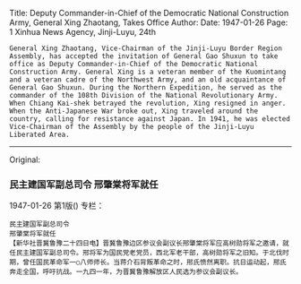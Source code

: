 Title: Deputy Commander-in-Chief of the Democratic National Construction Army, General Xing Zhaotang, Takes Office
Author:
Date: 1947-01-26
Page: 1
Xinhua News Agency, Jinji-Luyu, 24th

    General Xing Zhaotang, Vice-Chairman of the Jinji-Luyu Border Region Assembly, has accepted the invitation of General Gao Shuxun to take office as Deputy Commander-in-Chief of the Democratic National Construction Army. General Xing is a veteran member of the Kuomintang and a veteran cadre of the Northwest Army, and an old acquaintance of General Gao Shuxun. During the Northern Expedition, he served as the commander of the 108th Division of the National Revolutionary Army. When Chiang Kai-shek betrayed the revolution, Xing resigned in anger. When the Anti-Japanese War broke out, Xing traveled around the country, calling for resistance against Japan. In 1941, he was elected Vice-Chairman of the Assembly by the people of the Jinji-Luyu Liberated Area.



<hr /> 

Original: 


### 民主建国军副总司令  邢肇棠将军就任

1947-01-26
第1版()
专栏：

    民主建国军副总司令
    邢肇棠将军就任
    【新华社晋冀鲁豫二十四日电】晋冀鲁豫边区参议会副议长邢肇棠将军应高树勋将军之邀请，就任民主建国军副总司令。邢将军为国民党老党员，西北军老干部，高树勋将军之旧知。于北伐时期，曾任国民革命军一○八师师长。当蒋介石背叛革命之时，邢氏愤然离职。抗日运动起，邢氏奔走全国，呼吁抗战。一九四一年，为晋冀鲁豫解放区人民选为参议会副议长。
